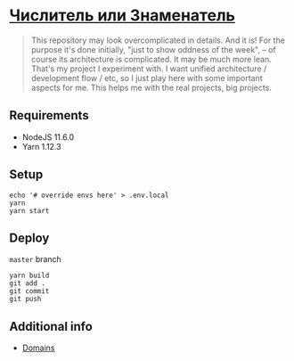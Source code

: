 # [Числитель или Знаменатель](https://chiliz.ru/)

> This repository may look overcomplicated in details. And it is! For the purpose it's done initially, "just to show oddness of the week", – of course its architecture is complicated. It may be much more lean. That's my project I experiment with. I want unified architecture / development flow / etc, so I just play here with some important aspects for me. This helps me with the real projects, big projects.

## Requirements

* NodeJS 11.6.0
* Yarn 1.12.3

## Setup

```
echo '# override envs here' > .env.local
yarn
yarn start
```

## Deploy

`master` branch

```
yarn build
git add .
git commit
git push
```

## Additional info

* [Domains](wiki/domains.md)
